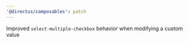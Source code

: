 ```yaml
---
'@directus/composables': patch
---
```


Improved `select-multiple-checkbox` behavior when modifying a custom value
